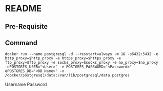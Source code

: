 # README
## Pre-Requisite
## Command
```
docker run --name postgresql -d --resstart=always -m 1G -p5432:5432 -e http_proxy=$http_proxy -e https_proxy=$https_proxy -e ftp_proxy=$ftp_proxy -e socks_proxy=$socks_proxy -e no_proxy=$no_proxy -ePOSTGRES_USER="<User>" -e POSTGRES_PASSWORD="<Password>" -ePOSTGRES_DB="<DB Name>" -v /docker/postgresql/data:/var/lib/postgresql/data postgres
```

<user> Username
<Password> Password
